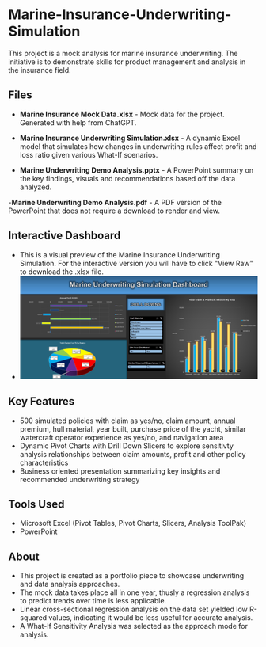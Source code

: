 # Marine-Insurance-Underwriting-Simulation
This project is a mock analysis for marine insurance underwriting. 
The initiative is to demonstrate skills for product management and analysis in the insurance field. 

## Files
- **Marine Insurance Mock Data.xlsx** - Mock data for the project. Generated with help from ChatGPT.

- **Marine Insurance Underwriting Simulation.xlsx** - A dynamic Excel model that simulates how changes in underwriting rules affect profit and loss ratio given various What-If scenarios.

- **Marine Underwriting Demo Analysis.pptx** - A PowerPoint summary on the key findings, visuals and recommendations based off the data analyzed.

-**Marine Underwriting Demo Analysis.pdf** - A PDF version of the PowerPoint that does not require a download to render and view. 

## Interactive Dashboard
- This is a visual preview of the Marine Insurance Underwriting Simulation. For the interactive version you will have to click "View Raw" to download the .xlsx file.
- ![Dashboard Preview](Dashboard%20Preview.png) 

## Key Features
- 500 simulated policies with claim as yes/no, claim amount, annual premium, hull material, year built, purchase price of the yacht, similar watercraft operator experience as yes/no, and navigation area
- Dynamic Pivot Charts with Drill Down Slicers to explore sensitivty analysis relationships between claim amounts, profit and other policy characteristics
- Business oriented presentation summarizing key insights and recommended underwriting strategy

## Tools Used
- Microsoft Excel (Pivot Tables, Pivot Charts, Slicers, Analysis ToolPak)
- PowerPoint

## About
- This project is created as a portfolio piece to showcase underwriting and data analysis approaches. 
- The mock data takes place all in one year, thusly a regression analysis to predict trends over time is less applicable. 
- Linear cross-sectional regression analysis on the data set yielded low R-squared values, indicating it would be less useful for accurate analysis. 
- A What-If Sensitivity Analysis was selected as the approach mode for analysis. 
